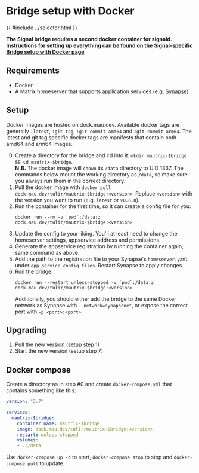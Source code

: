 # Bridge setup with Docker

{{ #include ../selector.html }}

<p class="bridge-filter" bridges="signal" bridge-no-generic>
  <strong>The Signal bridge requires a second docker container for signald.
  Instructions for setting up everything can be found on the
  <a href="../signal/setup-docker.md">Signal-specific Bridge setup with Docker page</a></strong>
</p>

## Requirements
* Docker
* A Matrix homeserver that supports application services (e.g. [Synapse](https://github.com/matrix-org/synapse))

## Setup
Docker images are hosted on dock.mau.dev. Available docker tags are generally
`:latest`, `:git tag`, `:git commit-amd64` and `:git commit-arm64`. The latest
and git tag specific docker tags are manifests that contain both amd64 and
arm64 images.

0. Create a directory for the bridge and cd into it: `mkdir mautrix-$bridge && cd mautrix-$bridge`.  
   **N.B.** The docker image will `chown` its `/data` directory to UID 1337.
   The commands below mount the working directory as `/data`, so make sure you
   always run them in the correct directory.
1. Pull the docker image with `docker pull dock.mau.dev/tulir/mautrix-$bridge:<version>`.
   Replace `<version>` with the version you want to run (e.g. `latest` or `v0.6.0`).
2. Run the container for the first time, so it can create a config file for you:
   ```
   docker run --rm -v `pwd`:/data:z dock.mau.dev/tulir/mautrix-$bridge:<version>
   ```
3. Update the config to your liking. You'll at least need to change the
   homeserver settings, appservice address and permissions.
4. Generate the appservice registration by running the container again, same
   command as above.
5. Add the path to the registration file to your Synapse's `homeserver.yaml`
   under `app_service_config_files`. Restart Synapse to apply changes.
6. Run the bridge:
   ```
   docker run --restart unless-stopped -v `pwd`:/data:z dock.mau.dev/tulir/mautrix-$bridge:<version>
   ```
   Additionally, you should either add the bridge to the same Docker network as
   Synapse with `--network=synapsenet`, or expose the correct port with
   `-p <port>:<port>`.

## Upgrading
1. Pull the new version (setup step 1)
2. Start the new version (setup step 7)

## Docker compose
Create a directory as in step #0 and create `docker-compose.yml` that contains something like this:
```yaml
version: "3.7"

services:
  mautrix-$bridge:
    container_name: mautrix-$bridge
    image: dock.mau.dev/tulir/mautrix-$bridge:<version>
    restart: unless-stopped
    volumes:
    - .:/data
```

Use `docker-compose up -d` to start, `docker-compose stop` to stop and `docker-compose pull` to update.
